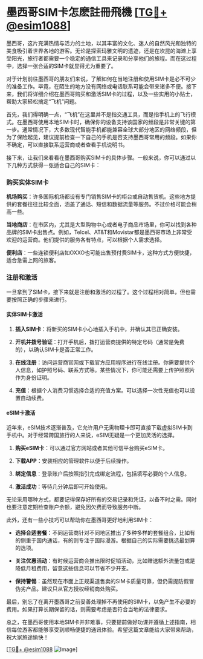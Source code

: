 # 墨西哥SIM卡怎麽註冊飛機 [[TG💪+ @esim1088](https://t.me/s/esim1088)]

墨西哥，这片充满热情与活力的土地，以其丰富的文化、迷人的自然风光和独特的美食吸引着世界各地的游客。无论是探索玛雅文明的遗迹，还是在坎昆的海滩上享受阳光，旅行者都需要一个稳定的通信工具来记录和分享他们的旅程。而在这过程中，选择一张合适的SIM卡就显得尤为重要了。

对于计划前往墨西哥的朋友们来说，了解如何在当地注册和使用SIM卡是必不可少的准备工作。毕竟，在陌生的地方没有网络或电话联系可能会带来诸多不便。接下来，我们将详细介绍在墨西哥购买和激活SIM卡的过程，以及一些实用的小贴士，帮助大家轻松搞定“飞机”问题。

首先，我们得明确一点，“飞机”在这里并不是指交通工具，而是指手机上的飞行模式。在墨西哥使用本地SIM卡时，确保你的设备支持该国家的频段是非常关键的第一步。通常情况下，大多数现代智能手机都能兼容全球大部分地区的网络频段，但为了保险起见，建议提前检查一下自己的手机是否支持墨西哥常用的频段。如果你不确定，可以直接联系运营商或者查看手机说明书。

接下来，让我们来看看在墨西哥购买SIM卡的具体步骤。一般来说，你可以通过以下几种方式获得一张适合自己的SIM卡：

### 购买实体SIM卡

**机场购买**：许多国际机场都设有专门销售SIM卡的柜台或自动售货机。这些地方提供的套餐往往比较全面，涵盖了通话、短信和数据流量等服务。不过价格可能会稍高一些。

**当地商店**：在市区内，尤其是大型购物中心或者电子商品市场里，你可以找到各种品牌的SIM卡出售点。例如，Telcel、AT&T和Movistar都是墨西哥市场上非常受欢迎的运营商。他们提供的服务各有特点，可以根据个人需求选择。

**便利店**：一些连锁便利店如OXXO也可能出售预付费SIM卡，这种方式方便快捷，适合急需上网的旅客。

### 注册和激活

一旦拿到了SIM卡，接下来就是注册和激活的过程了。这个过程相对简单，但也需要按照正确的步骤来进行。

#### 实体SIM卡激活

1. **插入SIM卡**：将新买的SIM卡小心地插入手机中，并确认其已正确安装。
   
2. **开机并拨号验证**：打开手机后，拨打运营商提供的特定号码（通常是免费的），以确认SIM卡是否正常工作。

3. **在线注册**：访问运营商官网或下载官方应用程序进行在线注册。你需要提供个人信息，如护照号码、联系方式等。某些情况下，你可能还需要上传护照照片作为身份证明。

4. **充值**：根据个人消费习惯选择合适的充值方案。可以选择一次性充值也可以设置自动续费。

#### eSIM卡激活

近年来，eSIM技术逐渐普及，它允许用户无需物理卡即可直接下载虚拟SIM卡到手机中。对于经常跨国旅行的人来说，eSIM无疑是一个更加灵活的选择。

1. **购买eSIM卡**：可以通过官方网站或者其他可信平台购买eSIM卡。

2. **下载APP**：安装相应的管理软件以便于后续操作。

3. **绑定信息**：登录账户后按照指引完成绑定流程，包括填写必要的个人信息。

4. **激活成功**：等待几分钟后即可开始使用。

无论采用哪种方式，都要记得保存好所有的交易记录和凭证，以备不时之需。同时也要注意定期检查账户余额，避免因欠费而导致服务中断。

此外，还有一些小技巧可以帮助你在墨西哥更好地利用SIM卡：

- **选择合适套餐**：不同运营商针对不同地区推出了多种多样的套餐组合，比如有的侧重于国内通话，有的则专注于国际漫游。根据自己的实际需要挑选最划算的选项。
  
- **关注优惠活动**：有时候运营商会推出限时促销活动，比如赠送额外流量包或是降低月租费用，留意这些信息可以节省不少开支。

- **保持警惕**：虽然现在市面上正规渠道售卖的SIM卡质量可靠，但仍需提防假冒伪劣产品。建议只从官方授权经销商处购买。

最后，别忘了在离开墨西哥之前妥善处理掉不再使用的SIM卡，以免产生不必要的费用。如果打算长期保留的话，则需要考虑是否符合当地的法律要求。

总之，在墨西哥使用本地SIM卡并非难事，只要提前做好功课并遵循上述指南，相信每位游客都能够享受到顺畅便捷的通讯体验。希望这篇文章能给大家带来帮助，祝大家旅途愉快！

[[TG💪+ @esim1088](https://t.me/s/esim1088) ![Image](https://i.postimg.cc/4NQfJmqS/Snipaste-2025-05-13-00-14-12.png)]